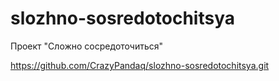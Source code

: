 # slozhno-sosredotochitsya
Проект "Сложно сосредоточиться"

https://github.com/CrazyPandaq/slozhno-sosredotochitsya.git
